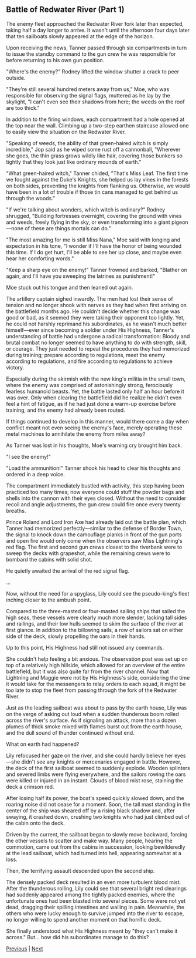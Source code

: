 ## Battle of Redwater River (Part 1)
The enemy fleet approached the Redwater River fork later than expected, taking half a day longer to arrive. It wasn't until the afternoon four days later that ten sailboats slowly appeared at the edge of the horizon.

Upon receiving the news, Tanner passed through six compartments in turn to issue the standby command to the gun crew he was responsible for before returning to his own gun position.

"Where's the enemy?" Rodney lifted the window shutter a crack to peer outside.

"They're still several hundred meters away from us," Moe, who was responsible for observing the signal flags, muttered as he lay by the skylight, "I can't even see their shadows from here; the weeds on the roof are too thick."

In addition to the firing windows, each compartment had a hole opened at the top near the wall. Climbing up a two-step earthen staircase allowed one to easily view the situation on the Redwater River.

"Speaking of weeds, the ability of that green-haired witch is simply incredible," Jop said as he wiped some rust off a cannonball, "Wherever she goes, the thin grass grows wildly like hair, covering those bunkers so tightly that they look just like ordinary mounds of earth."

"What green-haired witch," Tanner chided, "That's Miss Leaf. The first time we fought against the Duke's Knights, she helped us lay vines in the forests on both sides, preventing the knights from flanking us. Otherwise, we would have been in a lot of trouble if those tin cans managed to get behind us through the woods."

"If we're talking about wonders, which witch is ordinary?" Rodney shrugged, "Building fortresses overnight, covering the ground with vines and weeds, freely flying in the sky, or even transforming into a giant pigeon—none of these are things mortals can do."

"The most amazing for me is still Miss Nana," Moe said with longing and expectation in his tone, "I wonder if I'll have the honor of being wounded this time. If I do get hurt, I'll be able to see her up close, and maybe even hear her comforting words."



"Keep a sharp eye on the enemy!" Tanner frowned and barked, "Blather on again, and I'll have you sweeping the latrines as punishment!"

Moe stuck out his tongue and then leaned out again.



The artillery captain sighed inwardly. The men had lost their sense of tension and no longer shook with nerves as they had when first arriving on the battlefield months ago. He couldn't decide whether this change was good or bad, as it seemed they were taking their opponent too lightly. Yet, he could not harshly reprimand his subordinates, as he wasn't much better himself—ever since becoming a soldier under His Highness, Tanner's understanding of battle had undergone a radical transformation: Bloody and brutal combat no longer seemed to have anything to do with strength, skill, or courage. They just needed to repeat the procedures they had memorized during training; prepare according to regulations, meet the enemy according to regulations, and fire according to regulations to achieve victory.



Especially during the skirmish with the new king's militia in the small town, where the enemy was comprised of astonishingly strong, ferociously fearless humanoid beasts. Yet, the battle lasted only half an hour before it was over. Only when clearing the battlefield did he realize he didn't even feel a hint of fatigue, as if he had just done a warm-up exercise before training, and the enemy had already been routed.



If things continued to develop in this manner, would there come a day when conflict meant not even seeing the enemy's face, merely operating these metal machines to annihilate the enemy from miles away?



As Tanner was lost in his thoughts, Moe's warning cry brought him back.



"I see the enemy!"



"Load the ammunition!" Tanner shook his head to clear his thoughts and ordered in a deep voice.



The compartment immediately bustled with activity, this step having been practiced too many times; now everyone could stuff the powder bags and shells into the cannon with their eyes closed. Without the need to consider recoil and angle adjustments, the gun crew could fire once every twenty breaths.



Prince Roland and Lord Iron Axe had already laid out the battle plan, which Tanner had memorized perfectly—similar to the defense of Border Town, the signal to knock down the camouflage planks in front of the gun ports and open fire would only come when the observers saw Miss Lightning's red flag. The first and second gun crews closest to the riverbank were to sweep the decks with grapeshot, while the remaining crews were to bombard the cabins with solid shot.

He quietly awaited the arrival of the red signal flag.

...

Now, without the need for a spyglass, Lily could see the pseudo-king's fleet inching closer to the ambush point.

Compared to the three-masted or four-masted sailing ships that sailed the high seas, these vessels were clearly much more slender, lacking tall sides and railings, and their low hulls seemed to skim the surface of the river at first glance. In addition to the billowing sails, a row of sailors sat on either side of the deck, slowly propelling the oars in their hands.

Up to this point, His Highness had still not issued any commands.

She couldn't help feeling a bit anxious. The observation post was set up on top of a relatively high hillside, which allowed for an overview of the entire battlefield, but it was also quite far from the river channel. Now that Lightning and Maggie were not by His Highness's side, considering the time it would take for the messengers to relay orders to each squad, it might be too late to stop the fleet from passing through the fork of the Redwater River.

Just as the leading sailboat was about to pass by the earth house, Lily was on the verge of asking out loud when a sudden thunderous boom rolled across the river's surface. As if signaling an attack, more than a dozen plumes of thick smoke mixed with flames burst out from the earth house, and the dull sound of thunder continued without end.

What on earth had happened?



Lily refocused her gaze on the river, and she could hardly believe her eyes—she didn't see any knights or mercenaries engaged in battle. However, the deck of the first sailboat seemed to suddenly explode. Wooden splinters and severed limbs were flying everywhere, and the sailors rowing the oars were killed or injured in an instant. Clouds of blood mist rose, staining the deck a crimson red.



After losing half its power, the boat's speed quickly slowed down, and the roaring noise did not cease for a moment. Soon, the tall mast standing in the center of the ship was sheared off by a rising black shadow and, after swaying, it crashed down, crushing two knights who had just climbed out of the cabin onto the deck.



Driven by the current, the sailboat began to slowly move backward, forcing the other vessels to scatter and make way. Many people, hearing the commotion, came out from the cabins in succession, looking bewilderedly at the lead sailboat, which had turned into hell, appearing somewhat at a loss.



Then, the terrifying assault descended upon the second ship.



The densely packed deck resulted in an even more turbulent blood mist. After the thunderous rolling, Lily could see that several bright red clearings had suddenly appeared among the tightly packed enemies, where the unfortunate ones had been blasted into several pieces. Some were not yet dead, dragging their spilling intestines and wailing in pain. Meanwhile, the others who were lucky enough to survive jumped into the river to escape, no longer willing to spend another moment on that horrific deck.



She finally understood what His Highness meant by "they can't make it across." But... how did his subordinates manage to do this?





[Previous](CH0279.md) | [Next](CH0281.md)
